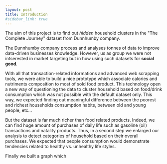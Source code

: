 ```yaml
---
layout: post
title: Introduction
#sidebar_link: true
---
```



The aim of this project is to find out *hidden* household clusters in the "The Complete Journey" dataset from Dunnhumby company.

The Dunnhumby company process and analyses tonnes of data to improve data-driven businesses knowledge. However, us as group we were not intserested in market targeting but in how using such datasets for **social good**.

With all that transaction-related informations and advanced web scrapping tools, we were able to build a nice prototype which associate calories and nutriments composition to most of sold food product. This technology open a new way of questioning the data to cluster household based on food/drink consumption which was not possible with the default dataset only. This way, we expected finding out meaningful difference between the poorest and richest households consumption habits, between old and young people, etc...

But the dataset is far much richer than food related products. Indeed, we can find huge amount of purchases of daily life such as gasoline (oil) transactions and natality products. Thus, in a second step we enlarged our analysis to detect categories of household based on their overall purchases. We expected that people consumption would demonstrate tendencies related to healthy vs. unhealthy life styles.

Finally we built a graph which  
